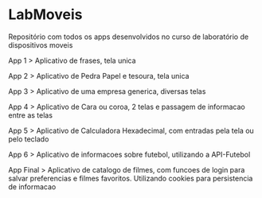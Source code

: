 # LabMoveis
Repositório com todos os apps desenvolvidos no curso de laboratório de dispositivos moveis

App 1 > Aplicativo de frases, tela unica

App 2 > Aplicativo de Pedra Papel e tesoura, tela unica

App 3 > Aplicativo de uma empresa generica, diversas telas

App 4 > Aplicativo de Cara ou coroa, 2 telas e passagem de informacao entre as telas

App 5 > Aplicativo de Calculadora Hexadecimal, com entradas pela tela ou pelo teclado

App 6 > Aplicativo de informacoes sobre futebol, utilizando a API-Futebol

App Final > Aplicativo de catalogo de filmes, com funcoes de login para salvar preferencias e filmes favoritos. Utilizando cookies para persistencia de informacao
